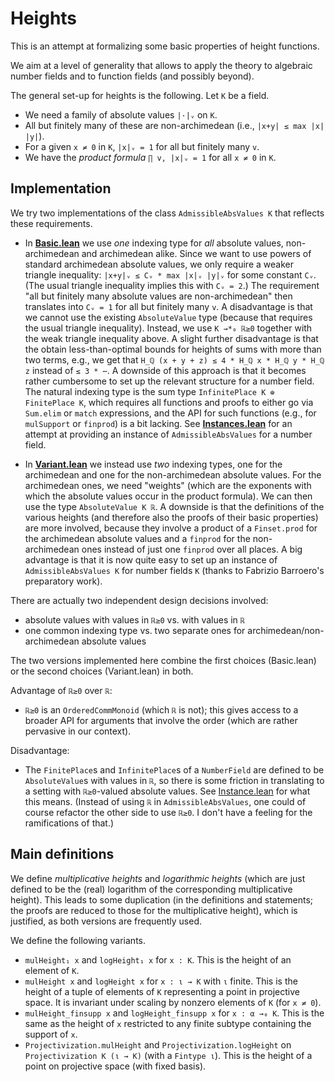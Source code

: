 # Heights

This is an attempt at formalizing some basic properties of height functions.

We aim at a level of generality that allows to apply the theory to algebraic number fields
and to function fields (and possibly beyond).

The general set-up for heights is the following. Let `K` be a field.
* We need a family of absolute values `|·|ᵥ` on `K`.
* All but finitely many of these are non-archimedean (i.e., `|x+y| ≤ max |x| |y|`).
* For a given `x ≠ 0` in `K`, `|x|ᵥ = 1` for all but finitely many `v`.
* We have the *product formula* `∏ v, |x|ᵥ = 1` for all `x ≠ 0` in `K`.

## Implementation

We try two implementations of the class `AdmissibleAbsValues K` that reflects
these requirements.

* In [__Basic.lean__](Heights/Basic.lean) we use *one* indexing type for *all*
  absolute values, non-archimedean and archimedean alike. Since we want to use
  powers of standard archimedean absolute values, we only require a weaker triangle inequality:
  `|x+y|ᵥ ≤ Cᵥ * max |x|ᵥ |y|ᵥ` for some constant `Cᵥ`.
  (The usual triangle inequality implies this with `Cᵥ = 2`.) 
  The requirement "all but finitely many absolute values are non-archimedean" then translates into
  `Cᵥ = 1` for all but finitely many `v`. A disadvantage is that we cannot use the existing
  `AbsoluteValue` type (because that requires the usual triangle inequality). Instead, we
  use `K →*₀ ℝ≥0` together with the weak triangle inequality above. A slight further disadvantage
  is that the obtain less-than-optimal bounds for heights of sums with more than two terms,
  e.g., we get that `H_ℚ (x + y + z) ≤ 4 * H_ℚ x * H_ℚ y * H_ℚ z` instead of `≤ 3 * ⋯`.
  A downside of this approach is that it becomes rather cumbersome to set up the relevant
  structure for a number field. The natural indexing type is the sum type
  `InfinitePlace K ⊕ FinitePlace K`, which requires all functions and proofs to
  either go via `Sum.elim` or `match` expressions, and the API for such functions
  (e.g., for `mulSupport` or `finprod`) is a bit lacking.
  See [__Instances.lean__](Heights/Instances.lean) for an attempt at providing
  an instance of `AdmissibleAbsValues` for a number field.

* In [__Variant.lean__](Heights/Variant.lean) we instead use *two* indexing types,
  one for the archimedean and one for the non-archimedean absolute values.
  For the archimedean ones, we need "weights" (which are the exponents with which
  the absolute values occur in the product formula). We can then use the type `AbsoluteValue K ℝ`.
  A downside is that the definitions of the various heights (and therefore also the
  proofs of their basic properties) are more involved, because they involve a
  product of a `Finset.prod` for the archimedean absolute values and a `finprod` for
  the non-archimedean ones instead of just one `finprod` over all places.
  A big advantage is that it is now quite easy to set up an instance of
  `AdmissibleAbsValues K` for number fields `K` (thanks to Fabrizio Barroero's
  preparatory work).

There are actually two independent design decisions involved:
* absolute values with values in `ℝ≥0` vs. with values in `ℝ`
* one common indexing type vs. two separate ones for archimedean/non-archimedean
  absolute values

The two versions implemented here combine the first choices (Basic.lean) or the
second choices (Variant.lean) in both.

Advantage of `ℝ≥0` over `ℝ`:
* `ℝ≥0` is an `OrderedCommMonoid` (which `ℝ` is not); this gives access to a broader API
  for arguments that involve the order (which are rather pervasive in our context).

Disadvantage:
* The `FinitePlace`s and `InfinitePlace`s of a `NumberField` are defined to be
  `AbsoluteValue`s with values in `ℝ`, so there is some friction in translating
  to a setting with `ℝ≥0`-valued absolute values. See [Instance.lean](Heights/Instances.lean)
  for what this means. (Instead of using `ℝ` in `AdmissibleAbsValues`, one could
  of course refactor the other side to use `ℝ≥0`. I don't have a feeling for the
  ramifications of that.)


## Main definitions

We define *multiplicative heights* and *logarithmic heights* (which are just defined to
be the (real) logarithm of the corresponding multiplicative height). This leads to some
duplication (in the definitions and statements; the proofs are reduced to those for the
multiplicative height), which is justified, as both versions are frequently used.

We define the following variants.
* `mulHeight₁ x` and `logHeight₁ x` for `x : K`. This is the height of an element of `K`.
* `mulHeight x` and `logHeight x` for `x : ι → K` with `ι` finite. This is the height
  of a tuple of elements of `K` representing a point in projective space.
  It is invariant under scaling by nonzero elements of `K` (for `x ≠ 0`).
* `mulHeight_finsupp x` and `logHeight_finsupp x` for `x : α →₀ K`. This is the same
  as the height of `x` restricted to any finite subtype containing the support of `x`.
* `Projectivization.mulHeight` and `Projectivization.logHeight` on
  `Projectivization K (ι → K)` (with a `Fintype ι`). This is the height of a point
  on projective space (with fixed basis).
